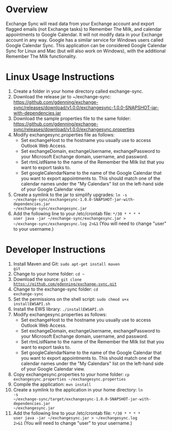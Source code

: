 Overview
========
Exchange Sync will read data from your Exchange account and export flagged emails (not Exchange tasks) to Remember The Milk, and calendar appointments to Google Calendar. It will not modify data in your Exchange account in any way. Google has a similar service for Windows users called Google Calendar Sync. This application can be considered Google Calendar Sync for Linux and Mac (but will also work on Windows), with the additional Remember The Milk functionality.

Linux Usage Instructions
========================
1. Create a folder in your home directory called exchange-sync.
2. Download the release jar to ~/exchange-sync: https://github.com/gdenning/exchange-sync/releases/download/v1.0.0/exchangesync-1.0.0-SNAPSHOT-jar-with-dependencies.jar
3. Download the sample properties file to the same folder: https://github.com/gdenning/exchange-sync/releases/download/v1.0.0/exchangesync.properties
4. Modify exchangesync.properties file as follows:
    - Set exchangeHost to the hostname you usually use to access Outlook Web Access.
    - Set exchangeDomain, exchangeUsername, exchangePassword to your Microsoft Exchange domain, username, and password.
    - Set rtmListName to the name of the Remember the Milk list that you want to export tasks to.
    - Set googleCalendarName to the name of the Google Calendar that you want to export appointments to. This should match one of the calendar names under the "My Calendars" list on the left-hand side of your Google Calendar view.
5. Create a symlink to the jar to simplify upgrades: <code>ln -s ~/exchange-sync/exchangesync-1.0.0-SNAPSHOT-jar-with-dependencies.jar ~/exchange-sync/exchangesync.jar</code>
6. Add the following line to your /etc/crontab file: <code>*/30 *   * * *   user   java -jar ~/exchange-sync/exchangesync.jar > ~/exchange-sync/exchangesync.log 2>&1</code> (You will need to change "user" to your username.)

Developer Instructions
======================
1. Install Maven and Git: <code>sudo apt-get install maven git</code>
2. Change to your home folder: <code>cd ~</code>
3. Download the source: <code>git clone https://github.com/gdenning/exchange-sync.git</code>
4. Change to the exchange-sync folder: <code>cd exchange-sync</code>
5. Set the permissions on the shell script: <code>sudo chmod u+x installEWSAPI.sh</code>
6. Install the EWS library: <code>./installEWSAPI.sh</code>
7. Modify exchangesync.properties as follows:
    - Set exchangeHost to the hostname you usually use to access Outlook Web Access.
    - Set exchangeDomain, exchangeUsername, exchangePassword to your Microsoft Exchange domain, username, and password.
    - Set rtmListName to the name of the Remember the Milk list that you want to export tasks to.
    - Set googleCalendarName to the name of the Google Calendar that you want to export appointments to. This should match one of the calendar names under the "My Calendars" list on the left-hand side of your Google Calendar view.
8. Copy exchangesync.properties to your home folder: <code>cp exchangesync.properties ~/exchangesync.properties</code>
9. Compile the application: <code>mvn install</code>
10. Create a symlink to the application in your home directory: <code>ln -s ~/exchange-sync/target/exchangesync-1.0.0-SNAPSHOT-jar-with-dependencies.jar ~/exchangesync.jar</code>
11. Add the following line to your /etc/crontab file: <code>*/30 *   * * *   user   java -jar ~/exchangesync.jar > ~/exchangesync.log 2>&1</code> (You will need to change "user" to your username.)
